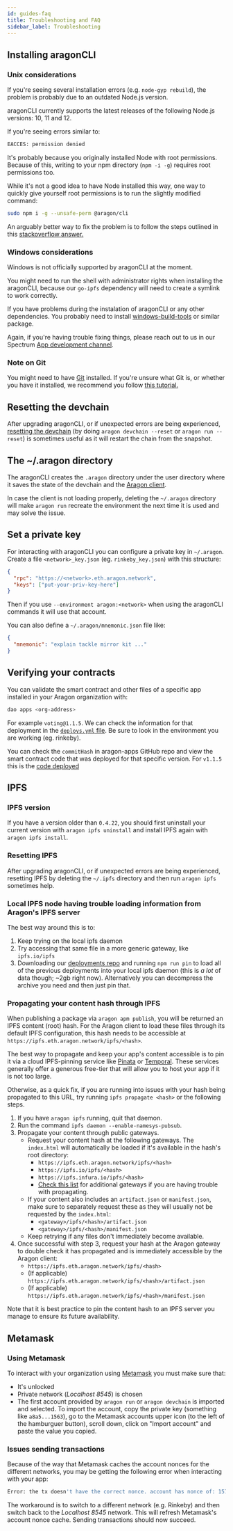 ```yaml
---
id: guides-faq
title: Troubleshooting and FAQ
sidebar_label: Troubleshooting
---
```


#####

## Installing aragonCLI

### Unix considerations

If you're seeing several installation errors (e.g. `node-gyp rebuild`), the problem is probably due to an outdated Node.js version.

aragonCLI currently supports the latest releases of the following Node.js versions: 10, 11 and 12.  

If you're seeing errors similar to:

```sh
EACCES: permission denied
```

It's probably because you originally installed Node with root permissions. Because of this, writing to your npm directory (`npm -i -g`) requires root permissions too.

While it's not a good idea to have Node installed this way, one way to quickly give yourself root permissions is to run the slightly modified command:

```sh
sudo npm i -g --unsafe-perm @aragon/cli
```

An arguably better way to fix the problem is to follow the steps outlined in this [stackoverflow answer.](https://stackoverflow.com/a/24404451)

### Windows considerations


Windows is not officially supported by aragonCLI at the moment. 

You might need to run the shell with administrator rights when installing the aragonCLI, because our `go-ipfs` dependency will need to create a symlink to work correctly.

If you have problems during the instalation of aragonCLI or any other dependencies. You probably need to install [windows-build-tools](https://www.npmjs.com/package/windows-build-tools) or similar package.

Again, if you're having trouble fixing things, please reach out to us in our Spectrum [App development channel](https://spectrum.chat/aragon/app-development).

### Note on Git

You might need to have [Git](https://git-scm.com) installed. If you're unsure what Git is, or whether you have it installed, we recommend you follow [this tutorial.](https://www.learnenough.com/git-tutorial/getting_started)

## Resetting the devchain

After upgrading aragonCLI, or if unexpected errors are being experienced, [resetting the devchain](/docs/cli-main-commands.html#aragon-devchain) (by doing `aragon devchain --reset` or `aragon run --reset`) is sometimes useful as it will restart the chain from the snapshot.

## The ~/.aragon directory

The aragonCLI creates the `.aragon` directory under the user directory where it saves the state of the devchain and the [Aragon client](client.md).

In case the client is not loading properly, deleting the `~/.aragon` directory will make `aragon run` recreate the environment the next time it is used and may solve the issue.

## Set a private key

For interacting with aragonCLI you can configure a private key in `~/.aragon`. Create a file `<network>_key.json` (eg. `rinkeby_key.json`) with this structure:

```json
{
  "rpc": "https://<network>.eth.aragon.network",
  "keys": ["put-your-priv-key-here"]
}
```

Then if you use `--environment aragon:<network>` when using the aragonCLI commands it will use that account.

You can also define a `~/.aragon/mnemonic.json` file like:

```json
{
  "mnemonic": "explain tackle mirror kit ..."
}
```

## Verifying your contracts

You can validate the smart contract and other files of a specific app installed in your Aragon organization with:

```sh
dao apps <org-address>
```

For example `voting@1.1.5`. We can check the information for that deployment in the [`deploys.yml` file](https://github.com/aragon/deployments/blob/470c6929674a4afe4f89f9a6917578f7e9486d39/environments/rinkeby/deploys.yml#L40). Be sure to look in the environment you are working (eg. rinkeby).

You can check the `commitHash` in aragon-apps GitHub repo and view the smart contract code that was deployed for that specific version. For `v1.1.5` this is the [code deployed](https://github.com/aragon/aragon-apps/blob/d99b6e9d62d3de47601077adb6b3b14fbe92f8a9/apps/voting/contracts/Voting.sol)

## IPFS

### IPFS version

If you have a version older than `0.4.22`, you should first uninstall your current version with `aragon ipfs uninstall` and install IPFS again with `aragon ipfs install`.

### Resetting IPFS

After upgrading aragonCLI, or if unexpected errors are being experienced, resetting IPFS by deleting the `~/.ipfs` directory and then run `aragon ipfs` sometimes help.

### Local IPFS node having trouble loading information from Aragon's IPFS server

The best way around this is to:

1. Keep trying on the local ipfs daemon
2. Try accessing that same file in a more generic gateway, like `ipfs.io/ipfs`
3. Downloading our [deployments repo](https://github.com/aragon/deployments) and running `npm run pin` to load all of the previous deployments into your local ipfs daemon (this is _a lot_ of data though; ~2gb right now). Alternatively you can decompress the archive you need and then just pin that.

### Propagating your content hash through IPFS

When publishing a package via `aragon apm publish`, you will be returned an IPFS content (root) hash. For the Aragon client to load these files through its default IPFS configuration, this hash needs to be accessible at `https://ipfs.eth.aragon.network/ipfs/<hash>`.

The best way to propagate and keep your app's content accessible is to pin it via a cloud IPFS-pinning service like [Pinata](https://pinata.cloud/) or [Temporal](https://temporal.cloud/). These services generally offer a generous free-tier that will allow you to host your app if it is not too large.

Otherwise, as a quick fix, if you are running into issues with your hash being propagated to this URL, try running `ipfs propagate <hash>` or the following steps.

1. If you have `aragon ipfs` running, quit that daemon.
2. Run the command `ipfs daemon --enable-namesys-pubsub`.
3. Propagate your content through public gateways.
   - Request your content hash at the following gateways. The `index.html` will automatically be loaded if it's available in the hash's root directory:
     - `https://ipfs.eth.aragon.network/ipfs/<hash>`
     - `https://ipfs.io/ipfs/<hash>`
     - `https://ipfs.infura.io/ipfs/<hash>`
     - [Check this list](https://discuss.ipfs.io/t/curated-list-of-ipfs-gateways/620) for additional gateways if you are having trouble with propagating.
   - If your content also includes an `artifact.json` or `manifest.json`, make sure to separately request these as they will usually not be requested by the `index.html`:
     - `<gateway>/ipfs/<hash>/artifact.json`
     - `<gateway>/ipfs/<hash>/manifest.json`
   - Keep retrying if any files don't immediately become available.
4. Once successful with step 3, request your hash at the Aragon gateway to double check it has propagated and is immediately accessible by the Aragon client:
   - `https://ipfs.eth.aragon.network/ipfs/<hash>`
   - (If applicable) `https://ipfs.eth.aragon.network/ipfs/<hash>/artifact.json`
   - (If applicable) `https://ipfs.eth.aragon.network/ipfs/<hash>/manifest.json`

Note that it is best practice to pin the content hash to an IPFS server you manage to ensure its future availability.

## Metamask

### Using Metamask

To interact with your organization using [Metamask](https://metamask.io/) you must make sure that:

- It's unlocked
- Private network (_Localhost 8545_) is chosen
- The first account provided by `aragon run` or `aragon devchain` is imported and selected. To import the account, copy the private key (something like `a8a5...1563`), go to the Metamask accounts upper icon (to the left of the hamburguer button), scroll down, click on "Import account" and paste the value you copied.

### Issues sending transactions

Because of the way that Metamask caches the account nonces for the different networks, you may be getting the following error when interacting with your app:

```sh
Error: the tx doesn't have the correct nonce. account has nonce of: 157 tx has nonce of: 158
```

The workaround is to switch to a different network (e.g. Rinkeby) and then switch back to the _Localhost 8545_ network. This will refresh Metamask's account nonce cache. Sending transactions should now succeed.
